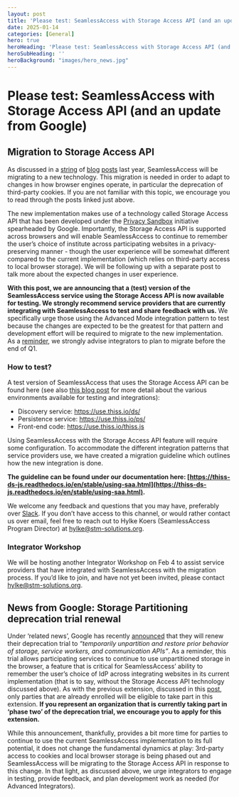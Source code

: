 ```yaml
---
layout: post
title: 'Please test: SeamlessAccess with Storage Access API (and an update from Google)'
date: 2025-01-14
categories: [General]
hero: true
heroHeading: 'Please test: SeamlessAccess with Storage Access API (and an update from Google)'
heroSubHeading: ''
heroBackground: "images/hero_news.jpg"
---
```



# Please test: SeamlessAccess with Storage Access API (and an update from Google)

## Migration to Storage Access API

As discussed in a [string](https://seamlessaccess.org/posts/2023-11-16-3pp-cookies-and-the-sa-button/) of [blog](https://seamlessaccess.org/posts/2024-04-02-important-update/) [posts](https://seamlessaccess.org/posts/2024-10-16-storage-access-api/) last year, SeamlessAccess will be migrating to a new technology. This migration is needed in order to adapt to changes in how browser engines operate, in particular the deprecation of third-party cookies. If you are not familiar with this topic, we encourage you to read through the posts linked just above.

The new implementation makes use of a technology called Storage Access API that has been developed under the [Privacy Sandbox](https://privacysandbox.com/intl/en_us/) initiative spearheaded by Google. Importantly, the Storage Access API is supported across browsers and will enable SeamlessAccess to continue to remember the user’s choice of institute across participating websites in a privacy-preserving manner - though the user experience will be somewhat different compared to the current implementation (which relies on third-party access to local browser storage). We will be following up with a separate post to talk more about the expected changes in user experience.

**With this post, we are announcing that a (test) version of the SeamlessAccess service using the Storage Access API is now available for testing. We strongly recommend service providers that are currently integrating with SeamlessAccess to test and share feedback with us.** We specifically urge those using the Advanced Mode integration pattern to test because the changes are expected to be the greatest for that pattern and development effort will be required to migrate to the new implementation. As a [reminder](https://seamlessaccess.org/posts/2024-10-16-storage-access-api/), we strongly advise integrators to plan to migrate before the end of Q1.

### How to test? ###

A test version of SeamlessAccess that uses the Storage Access API can be found here (see also [this blog post](https://seamlessaccess.org/posts/2024-11-29-storage-access-api-prepare-for-testing/) for more detail about the various environments available for testing and integrations):

* Discovery service: https://use.thiss.io/ds/
* Persistence service: https://use.thiss.io/ps/
* Front-end code: https://use.thiss.io/thiss.js


Using SeamlessAccess with the Storage Access API feature will require some configuration. To accommodate the different integration patterns that service providers use, we have created a migration guideline which outlines how the new integration is done.

**The guideline can be found under our documentation here: [https://thiss-ds-js.readthedocs.io/en/stable/using-saa.html](https://thiss-ds-js.readthedocs.io/en/stable/using-saa.html).**

We welcome any feedback and questions that you may have, preferably over [Slack](https://seamlessaccess.slack.com/archives/C06RU8DS8BE). If you don’t have access to this channel, or would rather contact us over email, feel free to reach out to Hylke Koers (SeamlessAccess Program Director) at [hylke@stm-solutions.org](mailto:hylke@stm-solutions.org).


### Integrator Workshop ###

We will be hosting another Integrator Workshop on Feb 4 to assist service providers that have integrated with SeamlessAccess with the migration process. If you’d like to join, and have not yet been invited, please contact [hylke@stm-solutions.org](mailto:hylke@stm-solutions.org).



## News from Google: Storage Partitioning deprecation trial renewal ##

Under ‘related news’, Google has recently [announced](https://developers.google.com/privacy-sandbox/blog/storage-partitioning-deprecation-trial-second-renewal) that they will renew their deprecation trial to *“temporarily unpartition and restore prior behavior of storage, service workers, and communication APIs”*. As a reminder, this trial allows participating services to continue to use unpartitioned storage in the browser, a feature that is critical for SeamlessAccess’ ability to remember the user’s choice of IdP across integrating websites in its current implementation (that is to say, without the Storage Access API technology discussed above). As with the previous extension, discussed in this [post](https://seamlessaccess.org/posts/2024-09-03-deprecation-trial-phase2/), only parties that are already enrolled will be eligible to take part in this extension. **If you represent an organization that is currently taking part in ‘phase two’ of the deprecation trial, we encourage you to apply for this extension.**

While this announcement, thankfully, provides a bit more time for parties to continue to use the current SeamlessAccess implementation to its full potential, it does not change the fundamental dynamics at play: 3rd-party access to cookies and local browser storage is being phased out and SeamlessAccess will be migrating to the Storage Access API in response to this change. In that light, as discussed above, we urge integrators to engage in testing, provide feedback, and plan development work as needed (for Advanced Integrators).

